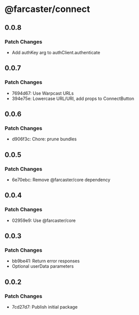 # @farcaster/connect

## 0.0.8

### Patch Changes

- Add authKey arg to authClient.authenticate

## 0.0.7

### Patch Changes

- 7694d67: Use Warpcast URLs
- 394e75e: Lowercase URL/URI, add props to ConnectButton

## 0.0.6

### Patch Changes

- d906f3c: Chore: prune bundles

## 0.0.5

### Patch Changes

- 6e70ebc: Remove @farcaster/core dependency

## 0.0.4

### Patch Changes

- 02959e9: Use @farcaster/core

## 0.0.3

### Patch Changes

- bb9be41: Return error responses
- Optional userData parameters

## 0.0.2

### Patch Changes

- 7cd27d7: Publish initial package
